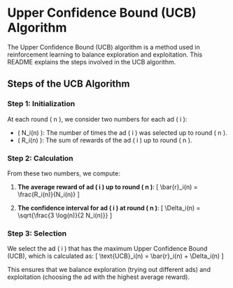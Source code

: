 # Upper Confidence Bound (UCB) Algorithm

The Upper Confidence Bound (UCB) algorithm is a method used in reinforcement learning to balance exploration and exploitation. This README explains the steps involved in the UCB algorithm.

## Steps of the UCB Algorithm

### Step 1: Initialization
At each round \( n \), we consider two numbers for each ad \( i \):

- \( N_i(n) \): The number of times the ad \( i \) was selected up to round \( n \).
- \( R_i(n) \): The sum of rewards of the ad \( i \) up to round \( n \).

### Step 2: Calculation
From these two numbers, we compute:

1. **The average reward of ad \( i \) up to round \( n \)**:
\[ \bar{r}_i(n) = \frac{R_i(n)}{N_i(n)} \]

2. **The confidence interval for ad \( i \) at round \( n \)**:
\[ \Delta_i(n) = \sqrt{\frac{3 \log(n)}{2 N_i(n)}} \]

### Step 3: Selection
We select the ad \( i \) that has the maximum Upper Confidence Bound (UCB), which is calculated as:
\[ \text{UCB}_i(n) = \bar{r}_i(n) + \Delta_i(n) \]

This ensures that we balance exploration (trying out different ads) and exploitation (choosing the ad with the highest average reward).


